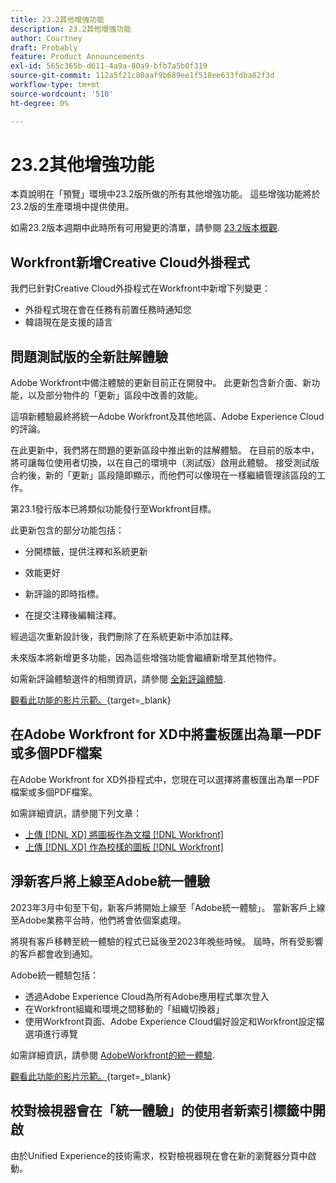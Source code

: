 ```yaml
---
title: 23.2其他增強功能
description: 23.2其他增強功能
author: Courtney
draft: Probably
feature: Product Announcements
exl-id: 565c365b-d611-4a9a-80a9-bfb7a5b0f319
source-git-commit: 112a5f21c80aaf9b689ee1f518ee633fdba82f3d
workflow-type: tm+mt
source-wordcount: '510'
ht-degree: 0%

---
```


# 23.2其他增強功能

本頁說明在「預覽」環境中23.2版所做的所有其他增強功能。 這些增強功能將於23.2版的生產環境中提供使用。

如需23.2版本週期中此時所有可用變更的清單，請參閱 [23.2版本概觀](/help/quicksilver/product-announcements/product-releases/23.2-release-activity/23-2-release-overview.md).

## Workfront新增Creative Cloud外掛程式

我們已針對Creative Cloud外掛程式在Workfront中新增下列變更：

* 外掛程式現在會在任務有前置任務時通知您
* 韓語現在是支援的語言

## 問題測試版的全新註解體驗

Adobe Workfront中備注體驗的更新目前正在開發中。 此更新包含新介面、新功能，以及部分物件的「更新」區段中改善的效能。

這項新體驗最終將統一Adobe Workfront及其他地區、Adobe Experience Cloud的評論。

在此更新中，我們將在問題的更新區段中推出新的註解體驗。 在目前的版本中，將可讓每位使用者切換，以在自己的環境中（測試版）啟用此體驗。 接受測試版合約後，新的「更新」區段隨即顯示，而他們可以像現在一樣繼續管理該區段的工作。

第23.1發行版本已將類似功能發行至Workfront目標。

此更新包含的部分功能包括：

* 分開標籤，提供注釋和系統更新

* 效能更好

* 新評論的即時指標。

* 在提交注釋後編輯注釋。

經過這次重新設計後，我們刪除了在系統更新中添加註釋。

未來版本將新增更多功能，因為這些增強功能會繼續新增至其他物件。

如需新評論體驗選件的相關資訊，請參閱 [全新評論體驗](../../betas/new-commenting-experience-beta/unified-commenting-experience.md).

[觀看此功能的影片示範。](https://video.tv.adobe.com/v/3416962/){target=_blank}

## 在Adobe Workfront for XD中將畫板匯出為單一PDF或多個PDF檔案

在Adobe Workfront for XD外掛程式中，您現在可以選擇將畫板匯出為單一PDF檔案或多個PDF檔案。

如需詳細資訊，請參閱下列文章：

* [上傳 [!DNL XD] 將圖板作為文檔 [!DNL Workfront]](/help/quicksilver/workfront-integrations-and-apps/adobe-workfront-for-creative-cloud/wf-adobe-xd-docs.md)
* [上傳 [!DNL XD] 作為校樣的圖板 [!DNL Workfront]](/help/quicksilver/workfront-integrations-and-apps/adobe-workfront-for-creative-cloud/wf-adobe-xd-proofs.md)

## 淨新客戶將上線至Adobe統一體驗

2023年3月中旬至下旬，新客戶將開始上線至「Adobe統一體驗」。 當新客戶上線至Adobe業務平台時，他們將會依個案處理。

將現有客戶移轉至統一體驗的程式已延後至2023年晚些時候。 屆時，所有受影響的客戶都會收到通知。

Adobe統一體驗包括：

* 透過Adobe Experience Cloud為所有Adobe應用程式單次登入
* 在Workfront組織和環境之間移動的「組織切換器」
* 使用Workfront頁面、Adobe Experience Cloud偏好設定和Workfront設定檔選項進行導覽

如需詳細資訊，請參閱 [AdobeWorkfront的統一體驗](/help/quicksilver/workfront-basics/navigate-workfront/workfront-navigation/adobe-unified-experience.md).

[觀看此功能的影片示範。](https://video.tv.adobe.com/v/3412388/){target=_blank}

## 校對檢視器會在「統一體驗」的使用者新索引標籤中開啟

由於Unified Experience的技術需求，校對檢視器現在會在新的瀏覽器分頁中啟動。
